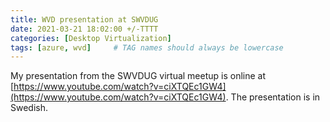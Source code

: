```yaml
---
title: WVD presentation at SWVDUG
date: 2021-03-21 18:02:00 +/-TTTT
categories: [Desktop Virtualization]
tags: [azure, wvd]     # TAG names should always be lowercase
---
```

My presentation from the SWVDUG virtual meetup is online at [https://www.youtube.com/watch?v=ciXTQEc1GW4](https://www.youtube.com/watch?v=ciXTQEc1GW4). The presentation is in Swedish.


